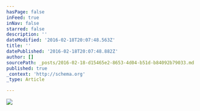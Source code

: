 ```yaml
---
hasPage: false
inFeed: true
inNav: false
starred: false
description: ''
dateModified: '2016-02-18T20:07:48.563Z'
title: ''
datePublished: '2016-02-18T20:07:48.882Z'
author: []
sourcePath: _posts/2016-02-18-d15465e2-8653-4d04-b51d-b84092b79033.md
published: true
_context: 'http://schema.org'
_type: Article

---
```

![](https://the-grid-user-content.s3-us-west-2.amazonaws.com/9ea742fa-e936-4d2c-8b66-2117e81ae4ae.jpg)